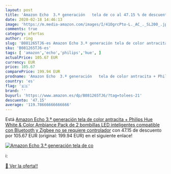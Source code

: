 ```yaml
---
layout: post
title: 'Amazon Echo  3.ª generación   tela de co al 47.15 % de descuento'
date: 2020-02-18 14:46:13
image: 'https://m.media-amazon.com/images/I/41OgrcPto-L._AC_._SL200_.jpg'
comments: true
category: ofertas
author: ring
slug: 'B081265TJ6-es Amazon Echo 3.ª generación tela de color antracita +...'
sku: 'B081265TJ6-es'
tags: [ 'amazon','echo','philips','hue', ]
actualPrice: 105.67 EUR
currency: EUR
price: 105.67
comparePrice: 199.94 EUR
prodname: 'Amazon Echo  3.ª generación   tela de color antracita + Philips Hue White & Color Ambiance Pack de 2 bombillas LED inteligentes  compatible con Bluetooth y Zigbee  no se requiere controlador'
country: 'es'
flag: '🇪🇸'
brand: ''
buyurl: 'https://www.amazon.es/dp/B081265TJ6/?tag=tolees-21'
descuento: '47.15'
average: '119.78666666666666'
---
```


Está [Amazon Echo  3.ª generación   tela de color antracita + Philips Hue White & Color Ambiance Pack de 2 bombillas LED inteligentes  compatible con Bluetooth y Zigbee  no se requiere controlador](https://www.amazon.es/dp/B081265TJ6/?tag=tolees-21) con 47.15 de descuento por 105.67 EUR (original: 199.94 EUR) en el siguiente enlace!

[![Amazon Echo  3.ª generación   tela de co](https://m.media-amazon.com/images/I/41OgrcPto-L._AC_._SL200_.jpg)](https://www.amazon.es/dp/B081265TJ6/?tag=tolees-21)

ℹ️:


[🛒 Ver la oferta!!](https://www.amazon.es/dp/B081265TJ6/?tag=tolees-21)

